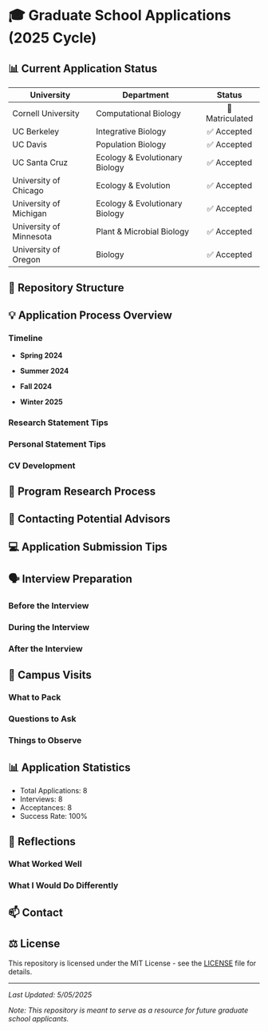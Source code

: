 # 🎓 Graduate School Applications (2025 Cycle)

## 📊 Current Application Status

University | Department | Status |
|------------|------------|:------:|
| Cornell University | Computational Biology | 🎉 Matriculated |
| UC Berkeley | Integrative Biology | ✅ Accepted |
| UC Davis | Population Biology | ✅ Accepted |
| UC Santa Cruz | Ecology & Evolutionary Biology | ✅ Accepted |
| University of Chicago | Ecology & Evolution | ✅ Accepted |
| University of Michigan | Ecology & Evolutionary Biology | ✅ Accepted |
| University of Minnesota | Plant & Microbial Biology | ✅ Accepted |
| University of Oregon | Biology | ✅ Accepted |

## 📁 Repository Structure

## 💡 Application Process Overview

### Timeline
- **Spring 2024**

- **Summer 2024**

- **Fall 2024**

- **Winter 2025**

### Research Statement Tips

### Personal Statement Tips

### CV Development

## 🎯 Program Research Process

## 📧 Contacting Potential Advisors

## 💻 Application Submission Tips

## 🗣️ Interview Preparation
### Before the Interview

### During the Interview

### After the Interview

## 🏫 Campus Visits
### What to Pack

### Questions to Ask

### Things to Observe

## 📊 Application Statistics
- Total Applications: 8
- Interviews: 8
- Acceptances: 8
- Success Rate: 100%

## 💭 Reflections
### What Worked Well


### What I Would Do Differently

## 📫 Contact

## ⚖️ License
This repository is licensed under the MIT License - see the [LICENSE](LICENSE) file for details.

---
*Last Updated: 5/05/2025*

*Note: This repository is meant to serve as a resource for future graduate school applicants.*
